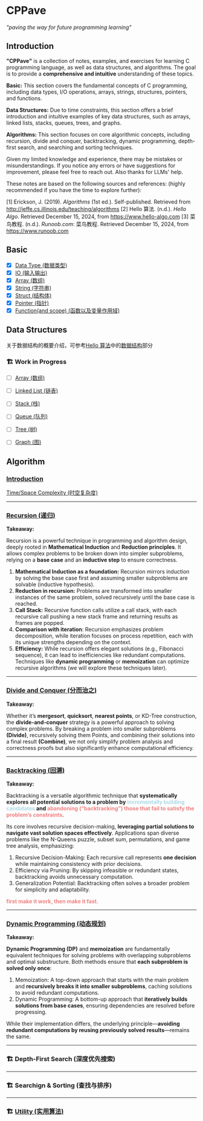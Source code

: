 # CPPave

*"paving the way for future programming learning"*

## Introduction

**"CPPave"** is a collection of notes, examples, and exercises for learning C programming language, as well as data structures, and algorithms. The goal is to provide a **comprehensive and intuitive** understanding of these topics.

**Basic:** This section covers the fundamental concepts of C programming, including data types, I/O operations, arrays, strings, structures, pointers, and functions.

**Data Structures:** Due to time constraints, this section offers a brief introduction and intuitive examples of key data structures, such as arrays, linked lists, stacks, queues, trees, and graphs.

**Algorithms:** This section focuses on core algorithmic concepts, including recursion, divide and conquer, backtracking, dynamic programming, depth-first search, and searching and sorting techniques.

Given my limited knowledge and experience, there may be mistakes or misunderstandings. If you notice any errors or have suggestions for improvement, please feel free to reach out. Also thanks for LLMs' help.

These notes are based on the following sources and references: (highly recommended if you have the time to explore further):

[1] Erickson, J. (2019). *Algorithms* (1st ed.). Self-published. Retrieved from http://jeffe.cs.illinois.edu/teaching/algorithms
[2] Hello 算法. (n.d.). *Hello Algo*. Retrieved December 15, 2024, from https://www.hello-algo.com
[3] 菜鸟教程. (n.d.). *Runoob.com*: 菜鸟教程. Retrieved December 15, 2024, from https://www.runoob.com

<!-- 梳理：C++学习路径❌，并非路径！
入口有很多，开始会overwhelmed，但是后面回过头来看，往往会不一样，有顿悟的感觉！

coding 越学越容易（不是algo、theoretical cs）
math 才是越学越难

编程语言（与物理层面计算机进行交互）--抽象-> 数据结构 --实现-> 算法
所以要分成两个部分：编程语言学习，与数据结构算法学习，但是二者又不可能分开 -->

## Basic

- [x] [Data Type (数据类型)](paves/basics/data_type.md)
- [x] [IO (输入输出)](paves/basics/io.md)
- [x] [Array (数组)](paves/basics/array.md)
- [x] [String (字符串)](paves/basics/string.md)
- [x] [Struct (结构体)](paves/basics/struct.md)
- [x] [Pointer (指针)](paves/basics/pointer.md)
- [x] [Function(and scope) (函数以及变量作用域)](paves/basics/function_n_scope.md)

## Data Structures

关于数据结构的概要介绍，可参考[Hello 算法](https://www.hello-algo.com)中的[数据结构](https://www.hello-algo.com/chapter_data_structure/classification_of_data_structure)部分

### 🏗️ Work in Progress

- [ ] [Array (数组)](paves/data_structure/array.md)
- [ ] [Linked List (链表)](paves/data_structure/linked-list.md)

- [ ] [Stack (栈)](paves/data_structure/stack.md)
- [ ] [Queue (队列)](paves/data_structure/queue.md)

- [ ] [Tree (树)](paves/data_structure/tree.md)

- [ ] [Graph (图)](paves/data_structure/graph.md)

## Algorithm

### [Introduction](./paves/algorithms/introduction.md)
[Time/Space Complexity (时空复杂度)](https://www.hello-algo.com/chapter_computational_complexity/)

---

### <u style="color:lightblue">[Recursion (递归)](./paves/algorithms/recursion.md)</u>

**Takeaway:**

Recursion is a powerful technique in programming and algorithm design, deeply rooted in **Mathematical Induction** and **Reduction principles**. It allows complex problems to be broken down into simpler subproblems, relying on a **base case** and an **inductive step** to ensure correctness.

1. **Mathematical Induction as a foundation:** Recursion mirrors induction by solving the base case first and assuming smaller subproblems are solvable (inductive hypothesis).
2. **Reduction in recursion:** Problems are transformed into smaller instances of the same problem, solved recursively until the base case is reached.
3. **Call Stack:** Recursive function calls utilize a call stack, with each recursive call pushing a new stack frame and returning results as frames are popped.
4. **Comparison with iteration**: Recursion emphasizes problem decomposition, while iteration focuses on process repetition, each with its unique strengths depending on the context.
5. **Efficiency:** While recursion offers elegant solutions (e.g., Fibonacci sequence), it can lead to inefficiencies like redundant computations. Techniques like **dynamic programming** or **memoization** can optimize recursive algorithms (we will explore these techniques later).

---

### <u style="color:lightblue">[Divide and Conquer (分而治之)](./paves/algorithms/divide_n_conquer.md)</u>

**Takeaway:**

Whether it’s **mergesort**, **quicksort**, **nearest points**, or KD-Tree construction, the **divide-and-conquer** strategy is a powerful approach to solving complex problems. By breaking a problem into smaller subproblems **(Divide)**, recursively solving them Points, and combining their solutions into a final result **(Combine)**, we not only simplify problem analysis and correctness proofs but also significantly enhance computational efficiency.

---

### <u style="color:lightblue">[Backtracking (回溯)](./paves/algorithms/backtracking.md)</u>

**Takeaway:**

Backtracking is a versatile algorithmic technique that **systematically explores all potential solutions to a problem by <span style="color:lightblue">incrementally building candidates</span> and <span style="color:#F08080">abandoning (“backtracking”) those that fail to satisfy the problem’s constraints</span>**. 

Its core involves recursive decision-making, **leveraging partial solutions to navigate vast solution spaces effectively**. Applications span diverse problems like the N-Queens puzzle, subset sum, permutations, and game tree analysis, emphasizing:
1. Recursive Decision-Making: Each recursive call represents **one decision** while maintaining consistency with prior decisions.
2. Efficiency via Pruning: By skipping infeasible or redundant states, backtracking avoids unnecessary computation.
3. Generalization Potential: Backtracking often solves a broader problem for simplicity and adaptability.

<span style='color:#F08080'> <b>first make it work, then make it fast.</b></span>

---

### <u style="color:lightblue">[Dynamic Programming (动态规划)](./paves/algorithms/dynamic_programming.md)</u>

**Takeaway:**

**Dynamic Programming (DP)** and **memoization** are fundamentally equivalent techniques for solving problems with overlapping subproblems and optimal substructure. Both methods ensure that **each subproblem is solved only once**:
1. Memoization: A top-down approach that starts with the main problem and **recursively breaks it into smaller subproblems**, caching solutions to avoid redundant computations.
2. Dynamic Programming: A bottom-up approach that **iteratively builds solutions from base cases**, ensuring dependencies are resolved before progressing.

While their implementation differs, the underlying principle—**avoiding redundant computations by reusing previously solved results**—remains the same.

---

### 🏗️ Depth-First Search (深度优先搜索)


---

### 🏗️ Searchign & Sorting (查找与排序)

---

### 🏗️ [Utility (实用算法)](./paves/algorithms/utility.md)
